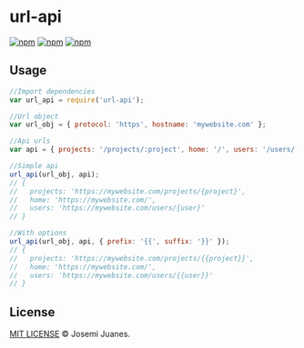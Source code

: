 # url-api

[![npm](https://img.shields.io/npm/v/url-api.svg?style=flat-square)](https://www.npmjs.com/package/url-api)
[![npm](https://img.shields.io/npm/dt/url-api.svg?style=flat-square)](https://www.npmjs.com/package/url-api)
[![npm](https://img.shields.io/npm/l/url-api.svg?style=flat-square)](https://github.com/jmjuanes/url-api)

## Usage 

```javascript
//Import dependencies 
var url_api = require('url-api');

//Url object 
var url_obj = { protocol: 'https', hostname: 'mywebsite.com' }; 

//Api urls 
var api = { projects: '/projects/:project', home: '/', users: '/users/:user' };

//Simple api
url_api(url_obj, api);
// { 
//   projects: 'https://mywebsite.com/projects/{project}',
//   home: 'https://mywebsite.com/',
//   users: 'https://mywebsite.com/users/{user}' 
// }

//With options
url_api(url_obj, api, { prefix: '{{', suffix: '}}' });
// { 
//   projects: 'https://mywebsite.com/projects/{{project}}',
//   home: 'https://mywebsite.com/',
//   users: 'https://mywebsite.com/users/{{user}}' 
// }
```

## License

[MIT LICENSE](./LICENSE) &copy; Josemi Juanes.
